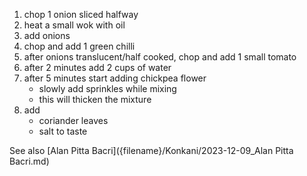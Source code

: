 1. chop 1 onion sliced halfway
2. heat a small wok with oil
3. add onions
4. chop and add 1 green chilli
5. after onions translucent/half cooked, chop and add 1 small tomato
6. after 2 minutes add 2 cups of water
7. after 5 minutes start adding chickpea flower
    - slowly add sprinkles while mixing
    - this will thicken the mixture
8. add
    - coriander leaves
    - salt to taste

See also [Alan Pitta Bacri]({filename}/Konkani/2023-12-09_Alan Pitta Bacri.md)
